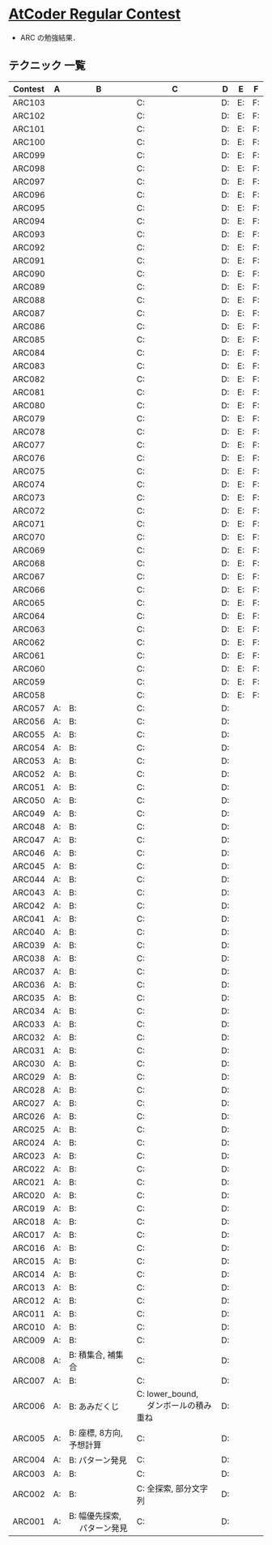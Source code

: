 # [AtCoder Regular Contest](https://kenkoooo.com/atcoder/#/table/solareenlo)
- ARC の勉強結果．

## テクニック 一覧

| Contest | A  | B                                 | C                                          | D  | E  | F  |
|---------|----|-----------------------------------|--------------------------------------------|----|----|----|
| ARC103  |    |                                   | C:                                         | D: | E: | F: |
| ARC102  |    |                                   | C:                                         | D: | E: | F: |
| ARC101  |    |                                   | C:                                         | D: | E: | F: |
| ARC100  |    |                                   | C:                                         | D: | E: | F: |
| ARC099  |    |                                   | C:                                         | D: | E: | F: |
| ARC098  |    |                                   | C:                                         | D: | E: | F: |
| ARC097  |    |                                   | C:                                         | D: | E: | F: |
| ARC096  |    |                                   | C:                                         | D: | E: | F: |
| ARC095  |    |                                   | C:                                         | D: | E: | F: |
| ARC094  |    |                                   | C:                                         | D: | E: | F: |
| ARC093  |    |                                   | C:                                         | D: | E: | F: |
| ARC092  |    |                                   | C:                                         | D: | E: | F: |
| ARC091  |    |                                   | C:                                         | D: | E: | F: |
| ARC090  |    |                                   | C:                                         | D: | E: | F: |
| ARC089  |    |                                   | C:                                         | D: | E: | F: |
| ARC088  |    |                                   | C:                                         | D: | E: | F: |
| ARC087  |    |                                   | C:                                         | D: | E: | F: |
| ARC086  |    |                                   | C:                                         | D: | E: | F: |
| ARC085  |    |                                   | C:                                         | D: | E: | F: |
| ARC084  |    |                                   | C:                                         | D: | E: | F: |
| ARC083  |    |                                   | C:                                         | D: | E: | F: |
| ARC082  |    |                                   | C:                                         | D: | E: | F: |
| ARC081  |    |                                   | C:                                         | D: | E: | F: |
| ARC080  |    |                                   | C:                                         | D: | E: | F: |
| ARC079  |    |                                   | C:                                         | D: | E: | F: |
| ARC078  |    |                                   | C:                                         | D: | E: | F: |
| ARC077  |    |                                   | C:                                         | D: | E: | F: |
| ARC076  |    |                                   | C:                                         | D: | E: | F: |
| ARC075  |    |                                   | C:                                         | D: | E: | F: |
| ARC074  |    |                                   | C:                                         | D: | E: | F: |
| ARC073  |    |                                   | C:                                         | D: | E: | F: |
| ARC072  |    |                                   | C:                                         | D: | E: | F: |
| ARC071  |    |                                   | C:                                         | D: | E: | F: |
| ARC070  |    |                                   | C:                                         | D: | E: | F: |
| ARC069  |    |                                   | C:                                         | D: | E: | F: |
| ARC068  |    |                                   | C:                                         | D: | E: | F: |
| ARC067  |    |                                   | C:                                         | D: | E: | F: |
| ARC066  |    |                                   | C:                                         | D: | E: | F: |
| ARC065  |    |                                   | C:                                         | D: | E: | F: |
| ARC064  |    |                                   | C:                                         | D: | E: | F: |
| ARC063  |    |                                   | C:                                         | D: | E: | F: |
| ARC062  |    |                                   | C:                                         | D: | E: | F: |
| ARC061  |    |                                   | C:                                         | D: | E: | F: |
| ARC060  |    |                                   | C:                                         | D: | E: | F: |
| ARC059  |    |                                   | C:                                         | D: | E: | F: |
| ARC058  |    |                                   | C:                                         | D: | E: | F: |
| ARC057  | A: | B:                                | C:                                         | D: |    |    |
| ARC056  | A: | B:                                | C:                                         | D: |    |    |
| ARC055  | A: | B:                                | C:                                         | D: |    |    |
| ARC054  | A: | B:                                | C:                                         | D: |    |    |
| ARC053  | A: | B:                                | C:                                         | D: |    |    |
| ARC052  | A: | B:                                | C:                                         | D: |    |    |
| ARC051  | A: | B:                                | C:                                         | D: |    |    |
| ARC050  | A: | B:                                | C:                                         | D: |    |    |
| ARC049  | A: | B:                                | C:                                         | D: |    |    |
| ARC048  | A: | B:                                | C:                                         | D: |    |    |
| ARC047  | A: | B:                                | C:                                         | D: |    |    |
| ARC046  | A: | B:                                | C:                                         | D: |    |    |
| ARC045  | A: | B:                                | C:                                         | D: |    |    |
| ARC044  | A: | B:                                | C:                                         | D: |    |    |
| ARC043  | A: | B:                                | C:                                         | D: |    |    |
| ARC042  | A: | B:                                | C:                                         | D: |    |    |
| ARC041  | A: | B:                                | C:                                         | D: |    |    |
| ARC040  | A: | B:                                | C:                                         | D: |    |    |
| ARC039  | A: | B:                                | C:                                         | D: |    |    |
| ARC038  | A: | B:                                | C:                                         | D: |    |    |
| ARC037  | A: | B:                                | C:                                         | D: |    |    |
| ARC036  | A: | B:                                | C:                                         | D: |    |    |
| ARC035  | A: | B:                                | C:                                         | D: |    |    |
| ARC034  | A: | B:                                | C:                                         | D: |    |    |
| ARC033  | A: | B:                                | C:                                         | D: |    |    |
| ARC032  | A: | B:                                | C:                                         | D: |    |    |
| ARC031  | A: | B:                                | C:                                         | D: |    |    |
| ARC030  | A: | B:                                | C:                                         | D: |    |    |
| ARC029  | A: | B:                                | C:                                         | D: |    |    |
| ARC028  | A: | B:                                | C:                                         | D: |    |    |
| ARC027  | A: | B:                                | C:                                         | D: |    |    |
| ARC026  | A: | B:                                | C:                                         | D: |    |    |
| ARC025  | A: | B:                                | C:                                         | D: |    |    |
| ARC024  | A: | B:                                | C:                                         | D: |    |    |
| ARC023  | A: | B:                                | C:                                         | D: |    |    |
| ARC022  | A: | B:                                | C:                                         | D: |    |    |
| ARC021  | A: | B:                                | C:                                         | D: |    |    |
| ARC020  | A: | B:                                | C:                                         | D: |    |    |
| ARC019  | A: | B:                                | C:                                         | D: |    |    |
| ARC018  | A: | B:                                | C:                                         | D: |    |    |
| ARC017  | A: | B:                                | C:                                         | D: |    |    |
| ARC016  | A: | B:                                | C:                                         | D: |    |    |
| ARC015  | A: | B:                                | C:                                         | D: |    |    |
| ARC014  | A: | B:                                | C:                                         | D: |    |    |
| ARC013  | A: | B:                                | C:                                         | D: |    |    |
| ARC012  | A: | B:                                | C:                                         | D: |    |    |
| ARC011  | A: | B:                                | C:                                         | D: |    |    |
| ARC010  | A: | B:                                | C:                                         | D: |    |    |
| ARC009  | A: | B:                                | C:                                         | D: |    |    |
| ARC008  | A: | B: 積集合, 補集合                               | C:                                         | D: |    |    |
| ARC007  | A: | B:                                | C:                                         | D: |    |    |
| ARC006  | A: | B: あみだくじ                     | C: lower_bound,<br>　 ダンボールの積み重ね | D: |    |    |
| ARC005  | A: | B: 座標, 8方向, 予想計算          | C:                                         | D: |    |    |
| ARC004  | A: | B: パターン発見                   | C:                                         | D: |    |    |
| ARC003  | A: | B:                                | C:                                         | D: |    |    |
| ARC002  | A: | B:                                | C: 全探索, 部分文字列                      | D: |    |    |
| ARC001  | A: | B: 幅優先探索,<br>　 パターン発見 | C:                                         | D: |    |    |
